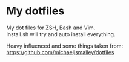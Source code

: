 My dotfiles
========

My dot files for ZSH, Bash and Vim.  
Install.sh will try and auto install everything.  

Heavy influenced and some things taken from: https://github.com/michaeljsmalley/dotfiles
